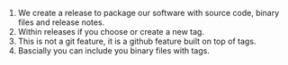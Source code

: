 1. We create a release to package our software with source code, binary files and release notes.
2. Within releases if you choose or create a new tag.
3. This is not a git feature, it is a github feature built on top of tags.
4. Bascially you can include you binary files with tags.